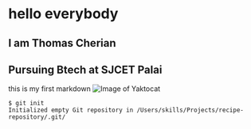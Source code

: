 # hello everybody
## I am Thomas Cherian 
## Pursuing Btech at SJCET Palai
this is my first markdown 
![Image of Yaktocat](https://octodex.github.com/images/yaktocat.png)
```
$ git init
Initialized empty Git repository in /Users/skills/Projects/recipe-repository/.git/
```
